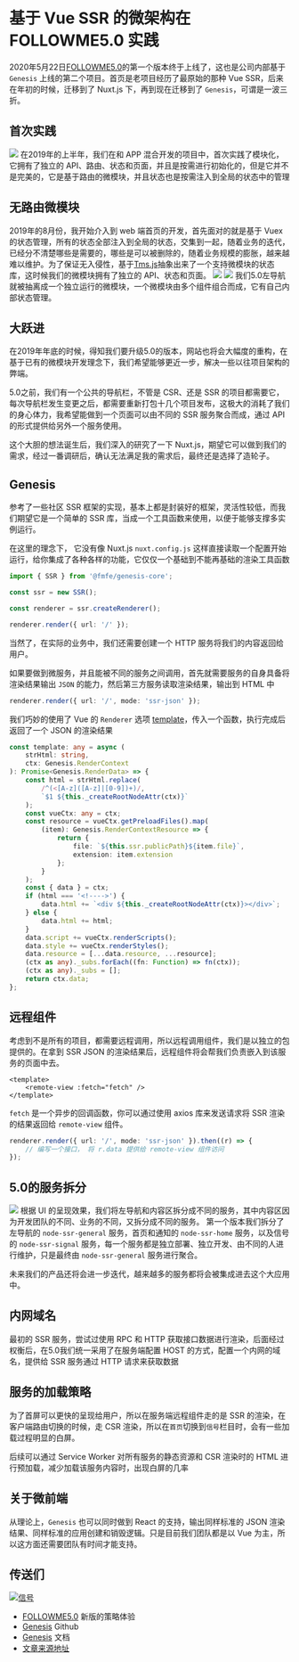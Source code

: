 # 基于 Vue SSR 的微架构在 FOLLOWME5.0 实践
2020年5月22日[FOLLOWME5.0](https://www.followme.com/c/21009745?source=genesis)的第一个版本终于上线了，这也是公司内部基于 `Genesis` 上线的第二个项目。首页是老项目经历了最原始的那种 Vue SSR，后来在年初的时候，迁移到了 Nuxt.js 下，再到现在迁移到了 `Genesis`，可谓是一波三折。

## 首次实践
![](./images/20200524230624.jpg)
在2019年的上半年，我们在和 APP 混合开发的项目中，首次实践了模块化，它拥有了独立的 API、路由、状态和页面，并且是按需进行初始化的，但是它并不是完美的，它是基于路由的微模块，并且状态也是按需注入到全局的状态中的管理
## 无路由微模块
2019年的8月份，我开始介入到 web 端首页的开发，首先面对的就是基于 Vuex 的状态管理，所有的状态全部注入到全局的状态，交集到一起，随着业务的迭代，已经分不清楚哪些是需要的，哪些是可以被删除的，随着业务规模的膨胀，越来越难以维护。为了保证无入侵性，基于[Tms.js](https://www.npmjs.com/package/tms.js)抽象出来了一个支持微模块的状态库，这时候我们的微模块拥有了独立的 API、状态和页面。
![](./images/20200524232646.jpg)
![](./images/20200524232818.jpg)
我们5.0左导航就被抽离成一个独立运行的微模块，一个微模块由多个组件组合而成，它有自己内部状态管理。

## 大跃进
在2019年年底的时候，得知我们要升级5.0的版本，网站也将会大幅度的重构，在基于已有的微模块开发理念下，我们希望能够更近一步，解决一些以往项目架构的弊端。    

5.0之前，我们有一个公共的导航栏，不管是 CSR、还是 SSR 的项目都需要它，每次导航栏发生变更之后，都需要重新打包十几个项目发布，这极大的消耗了我们的身心体力，我希望能做到一个页面可以由不同的 SSR 服务聚合而成，通过 API 的形式提供给另外一个服务使用。

这个大胆的想法诞生后，我们深入的研究了一下 Nuxt.js，期望它可以做到我们的需求，经过一番调研后，确认无法满足我的需求后，最终还是选择了造轮子。

## Genesis
参考了一些社区 SSR 框架的实现，基本上都是封装好的框架，灵活性较低，而我们期望它是一个简单的 SSR 库，当成一个工具函数来使用，以便于能够支撑多实例运行。

在这里的理念下， 它没有像 Nuxt.js `nuxt.config.js` 这样直接读取一个配置开始运行，给你集成了各种各样的功能，它仅仅一个基础到不能再基础的渲染工具函数

```typescript
import { SSR } from '@fmfe/genesis-core';

const ssr = new SSR();

const renderer = ssr.createRenderer();

renderer.render({ url: '/' });

```
当然了，在实际的业务中，我们还需要创建一个 HTTP 服务将我们的内容返回给用户。
    
    
如果要做到微服务，并且能被不同的服务之间调用，首先就需要服务的自身具备将渲染结果输出 `JSON` 的能力，然后第三方服务读取渲染结果，输出到 HTML 中
```typescript
renderer.render({ url: '/', mode: 'ssr-json' });
```
我们巧妙的使用了 Vue 的 `Renderer` 选项 [template](https://ssr.vuejs.org/zh/api/#template)，传入一个函数，执行完成后返回了一个 JSON 的渲染结果
```typescript
const template: any = async (
    strHtml: string,
    ctx: Genesis.RenderContext
): Promise<Genesis.RenderData> => {
    const html = strHtml.replace(
        /^(<[A-z]([A-z]|[0-9])+)/,
        `$1 ${this._createRootNodeAttr(ctx)}`
    );
    const vueCtx: any = ctx;
    const resource = vueCtx.getPreloadFiles().map(
        (item): Genesis.RenderContextResource => {
            return {
                file: `${this.ssr.publicPath}${item.file}`,
                extension: item.extension
            };
        }
    );
    const { data } = ctx;
    if (html === '<!---->') {
        data.html += `<div ${this._createRootNodeAttr(ctx)}></div>`;
    } else {
        data.html += html;
    }
    data.script += vueCtx.renderScripts();
    data.style += vueCtx.renderStyles();
    data.resource = [...data.resource, ...resource];
    (ctx as any)._subs.forEach((fn: Function) => fn(ctx));
    (ctx as any)._subs = [];
    return ctx.data;
};
```

## 远程组件
考虑到不是所有的项目，都需要远程调用，所以远程调用组件，我们是以独立的包提供的。在拿到 SSR JSON 的渲染结果后，远程组件将会帮我们负责嵌入到该服务的页面中去。
```vue
<template>
    <remote-view :fetch="fetch" />
</template>
```
`fetch` 是一个异步的回调函数，你可以通过使用 axios 库来发送请求将 SSR 渲染的结果返回给 `remote-view` 组件。
```typescript
renderer.render({ url: '/', mode: 'ssr-json' }).then((r) => {
    // 编写一个接口， 将 r.data 提供给 remote-view 组件访问
});
```

## 5.0的服务拆分
![](./images/20200525002108.jpg)
根据 UI 的呈现效果，我们将左导航和内容区拆分成不同的服务，其中内容区因为开发团队的不同、业务的不同，又拆分成不同的服务。
第一个版本我们拆分了左导航的 `node-ssr-general` 服务，首页和通知的 `node-ssr-home` 服务，以及信号的 `node-ssr-signal` 服务，每一个服务都是独立部署、独立开发、由不同的人进行维护，只是最终由 `node-ssr-general` 服务进行聚合。

未来我们的产品还将会进一步迭代，越来越多的服务都将会被集成进去这个大应用中。

## 内网域名
最初的 SSR 服务，尝试过使用 RPC 和 HTTP 获取接口数据进行渲染，后面经过权衡后，在5.0我们统一采用了在服务端配置 HOST 的方式，配置一个内网的域名，提供给 SSR 服务通过 HTTP 请求来获取数据

## 服务的加载策略
为了首屏可以更快的呈现给用户，所以在服务端远程组件走的是 SSR 的渲染，在客户端路由切换的时候，走 CSR 渲染，所以在`首页`切换到`信号`栏目时，会有一些加载过程明显的白屏。

后续可以通过 Service Worker 对所有服务的静态资源和 CSR 渲染时的 HTML 进行预加载，减少加载该服务内容时，出现白屏的几率

## 关于微前端
从理论上，`Genesis` 也可以同时做到 React 的支持，输出同样标准的 JSON 渲染结果、同样标准的应用创建和销毁逻辑。只是目前我们团队都是以 Vue 为主，所以这方面还需要团队有时间才能支持。

## 传送们
[![信号](./images/qrcode.png "title")](https://www.followme.com/signal/?source=genesis)    
- [FOLLOWME5.0](https://www.followme.com/c/21009745?source=genesis) 新版的策略体验   
- [Genesis](https://github.com/fmfe/genesis) Github   
- [Genesis](https://fmfe.github.io/genesis-docs/) 文档   
- [文章来源地址](https://fmfe.github.io/genesis-docs/blog/followme5.0.html)